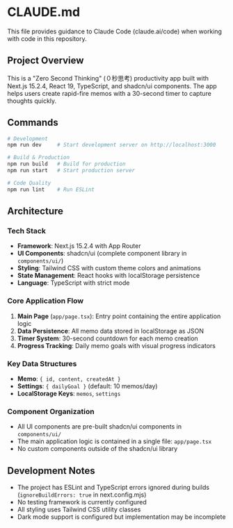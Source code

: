# CLAUDE.md

This file provides guidance to Claude Code (claude.ai/code) when working with code in this repository.

## Project Overview

This is a "Zero Second Thinking" (０秒思考) productivity app built with Next.js 15.2.4, React 19, TypeScript, and shadcn/ui components. The app helps users create rapid-fire memos with a 30-second timer to capture thoughts quickly.

## Commands

```bash
# Development
npm run dev     # Start development server on http://localhost:3000

# Build & Production
npm run build   # Build for production
npm run start   # Start production server

# Code Quality
npm run lint    # Run ESLint
```

## Architecture

### Tech Stack
- **Framework**: Next.js 15.2.4 with App Router
- **UI Components**: shadcn/ui (complete component library in `components/ui/`)
- **Styling**: Tailwind CSS with custom theme colors and animations
- **State Management**: React hooks with localStorage persistence
- **Language**: TypeScript with strict mode

### Core Application Flow
1. **Main Page** (`app/page.tsx`): Entry point containing the entire application logic
2. **Data Persistence**: All memo data stored in localStorage as JSON
3. **Timer System**: 30-second countdown for each memo creation
4. **Progress Tracking**: Daily memo goals with visual progress indicators

### Key Data Structures
- **Memo**: `{ id, content, createdAt }`
- **Settings**: `{ dailyGoal }` (default: 10 memos/day)
- **LocalStorage Keys**: `memos`, `settings`

### Component Organization
- All UI components are pre-built shadcn/ui components in `components/ui/`
- The main application logic is contained in a single file: `app/page.tsx`
- No custom components outside of the shadcn/ui library

## Development Notes

- The project has ESLint and TypeScript errors ignored during builds (`ignoreBuildErrors: true` in next.config.mjs)
- No testing framework is currently configured
- All styling uses Tailwind CSS utility classes
- Dark mode support is configured but implementation may be incomplete